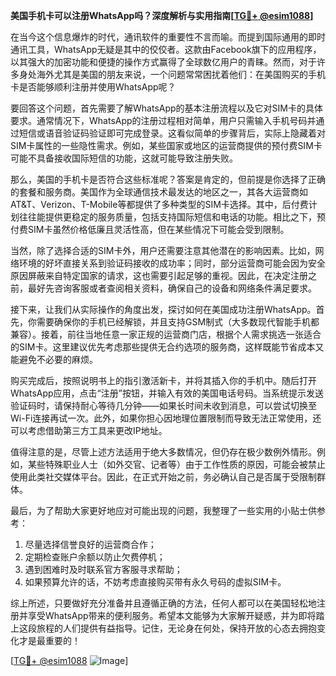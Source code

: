 **美国手机卡可以注册WhatsApp吗？深度解析与实用指南[[TG💪+ @esim1088](https://t.me/s/esim1088)]**

在当今这个信息爆炸的时代，通讯软件的重要性不言而喻。而提到国际通用的即时通讯工具，WhatsApp无疑是其中的佼佼者。这款由Facebook旗下的应用程序，以其强大的加密功能和便捷的操作方式赢得了全球数亿用户的青睐。然而，对于许多身处海外尤其是美国的朋友来说，一个问题常常困扰着他们：在美国购买的手机卡是否能够顺利注册并使用WhatsApp呢？

要回答这个问题，首先需要了解WhatsApp的基本注册流程以及它对SIM卡的具体要求。通常情况下，WhatsApp的注册过程相对简单，用户只需输入手机号码并通过短信或语音验证码验证即可完成登录。这看似简单的步骤背后，实际上隐藏着对SIM卡属性的一些隐性需求。例如，某些国家或地区的运营商提供的预付费SIM卡可能不具备接收国际短信的功能，这就可能导致注册失败。

那么，美国的手机卡是否符合这些标准呢？答案是肯定的，但前提是你选择了正确的套餐和服务商。美国作为全球通信技术最发达的地区之一，其各大运营商如AT&T、Verizon、T-Mobile等都提供了多种类型的SIM卡选择。其中，后付费计划往往能提供更稳定的服务质量，包括支持国际短信和电话的功能。相比之下，预付费SIM卡虽然价格低廉且灵活性高，但在某些情况下可能会受到限制。

当然，除了选择合适的SIM卡外，用户还需要注意其他潜在的影响因素。比如，网络环境的好坏直接关系到验证码接收的成功率；同时，部分运营商可能会因为安全原因屏蔽来自特定国家的请求，这也需要引起足够的重视。因此，在决定注册之前，最好先咨询客服或者查阅相关资料，确保自己的设备和网络条件满足要求。

接下来，让我们从实际操作的角度出发，探讨如何在美国成功注册WhatsApp。首先，你需要确保你的手机已经解锁，并且支持GSM制式（大多数现代智能手机都兼容）。接着，前往当地任意一家正规的运营商门店，根据个人需求挑选一张适合的SIM卡。这里建议优先考虑那些提供无合约选项的服务商，这样既能节省成本又能避免不必要的麻烦。

购买完成后，按照说明书上的指引激活新卡，并将其插入你的手机中。随后打开WhatsApp应用，点击“注册”按钮，并输入有效的美国电话号码。当系统提示发送验证码时，请保持耐心等待几分钟——如果长时间未收到消息，可以尝试切换至Wi-Fi连接再试一次。此外，如果你担心因地理位置限制而导致无法正常使用，还可以考虑借助第三方工具来更改IP地址。

值得注意的是，尽管上述方法适用于绝大多数情况，但仍存在极少数例外情形。例如，某些特殊职业人士（如外交官、记者等）由于工作性质的原因，可能会被禁止使用此类社交媒体平台。因此，在正式开始之前，务必确认自己是否属于受限制群体。

最后，为了帮助大家更好地应对可能出现的问题，我整理了一些实用的小贴士供参考：
1. 尽量选择信誉良好的运营商合作；
2. 定期检查账户余额以防止欠费停机；
3. 遇到困难时及时联系官方客服寻求帮助；
4. 如果预算允许的话，不妨考虑直接购买带有永久号码的虚拟SIM卡。

综上所述，只要做好充分准备并且遵循正确的方法，任何人都可以在美国轻松地注册并享受WhatsApp带来的便利服务。希望本文能够为大家解开疑惑，并为即将踏上这段旅程的人们提供有益指导。记住，无论身在何处，保持开放的心态去拥抱变化才是最重要的！

[[TG💪+ @esim1088](https://t.me/s/esim1088) ![Image](https://i.postimg.cc/4NQfJmqS/Snipaste-2025-05-13-00-14-12.png)]